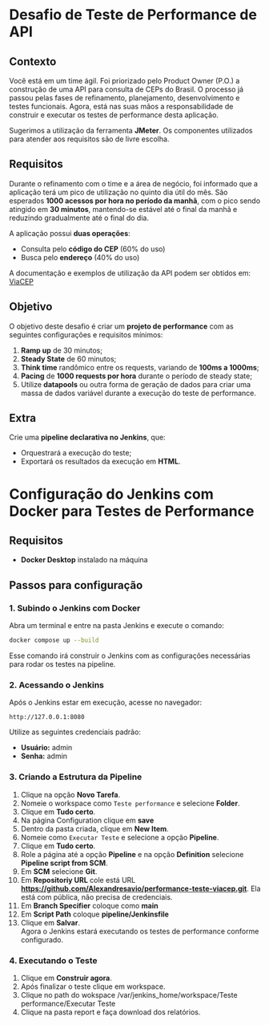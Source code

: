 # Desafio de Teste de Performance de API

## Contexto
Você está em um time ágil. Foi priorizado pelo Product Owner (P.O.) a construção de uma API para consulta de CEPs do Brasil. O processo já passou pelas fases de refinamento, planejamento, desenvolvimento e testes funcionais. Agora, está nas suas mãos a responsabilidade de construir e executar os testes de performance desta aplicação.

Sugerimos a utilização da ferramenta **JMeter**. Os componentes utilizados para atender aos requisitos são de livre escolha.

## Requisitos
Durante o refinamento com o time e a área de negócio, foi informado que a aplicação terá um pico de utilização no quinto dia útil do mês. São esperados **1000 acessos por hora no período da manhã**, com o pico sendo atingido em **30 minutos**, mantendo-se estável até o final da manhã e reduzindo gradualmente até o final do dia.

A aplicação possui **duas operações**:
- Consulta pelo **código do CEP** (60% do uso)
- Busca pelo **endereço** (40% do uso)

A documentação e exemplos de utilização da API podem ser obtidos em: [ViaCEP](https://viacep.com.br)

## Objetivo
O objetivo deste desafio é criar um **projeto de performance** com as seguintes configurações e requisitos mínimos:

1. **Ramp up** de 30 minutos;
2. **Steady State** de 60 minutos;
3. **Think time** randômico entre os requests, variando de **100ms a 1000ms**;
4. **Pacing** de **1000 requests por hora** durante o período de steady state;
5. Utilize **datapools** ou outra forma de geração de dados para criar uma massa de dados variável durante a execução do teste de performance.

## Extra
Crie uma **pipeline declarativa no Jenkins**, que:
- Orquestrará a execução do teste;
- Exportará os resultados da execução em **HTML**.

# Configuração do Jenkins com Docker para Testes de Performance

## Requisitos
- **Docker Desktop** instalado na máquina

## Passos para configuração

### 1. Subindo o Jenkins com Docker
Abra um terminal e entre na pasta Jenkins e execute o comando:
```sh
docker compose up --build
```
Esse comando irá construir o Jenkins com as configurações necessárias para rodar os testes na pipeline.

### 2. Acessando o Jenkins
Após o Jenkins estar em execução, acesse no navegador:
```
http://127.0.0.1:8080
```

Utilize as seguintes credenciais padrão:
- **Usuário:** admin
- **Senha:** admin

### 3. Criando a Estrutura da Pipeline
1. Clique na opção **Novo Tarefa**.
2. Nomeie o workspace como `Teste performance` e selecione **Folder**.
3. Clique em **Tudo certo**.
4. Na página Configuration clique em **save**
5. Dentro da pasta criada, clique em **New Item**.
6. Nomeie como `Executar Teste` e selecione a opção **Pipeline**.
7. Clique em **Tudo certo**.
8. Role a página até a opção **Pipeline** e na opção **Definition** selecione **Pipeline script from SCM**.
9. Em **SCM** selecione **Git**.
10. Em **Repositoriy URL** cole está URL **https://github.com/Alexandresavio/performance-teste-viacep.git**. Ela está com pública, não precisa de credenciais.
11. Em **Branch Specifier** coloque como **main**
12. Em **Script Path** coloque **pipeline/Jenkinsfile**
13. Clique em **Salvar**.    
Agora o Jenkins estará executando os testes de performance conforme configurado. 

### 4. Executando o Teste
1. Clique em **Construir agora**.
2. Após finalizar o teste clique em workspace.
3. Clique no path do wokspace /var/jenkins_home/workspace/Teste performance/Executar Teste
4. Clique na pasta report e faça download dos relatórios.

